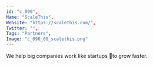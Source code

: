 ```yaml
--- 
id: "c_090", 
Name: "ScaleThis", 
Website: "https://scalethis.com/", 
Twitter: "", 
Tags: "Partners", 
Image: "c_090_00_scalethis.png" 
--- 
```

<!--lang:en--> 
We help big companies work like startups to grow faster.
<!--lang:es--] 
Ayudamos a las grandes empresas a trabajar como startups para crecer más rápido.
<!--lang:de--] 
Wir helfen großen Unternehmen, wie Startups zu arbeiten, um schneller zu wachsen.
<!--lang:fr--] 
Nous aidons les grandes entreprises à fonctionner comme des startups pour se développer plus rapidement.
<!--lang:pl--] 
Pomagamy dużym firmom działać jak startupy w szybszym rozwoju.
<!--lang:uk--] 
Ми допомагаємо великим компаніям працювати як стартапи, щоб розвиватися швидше.
[!--lang:*--> 
